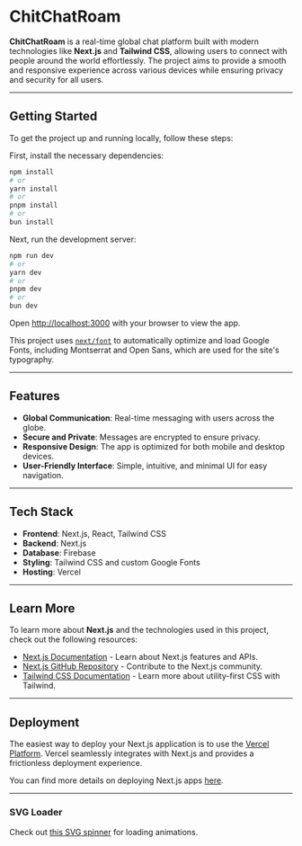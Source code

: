 # **ChitChatRoam**

**ChitChatRoam** is a real-time global chat platform built with modern technologies like **Next.js** and **Tailwind CSS**, allowing users to connect with people around the world effortlessly. The project aims to provide a smooth and responsive experience across various devices while ensuring privacy and security for all users.

---

## Getting Started

To get the project up and running locally, follow these steps:

First, install the necessary dependencies:

```bash
npm install
# or
yarn install
# or
pnpm install
# or
bun install
```

Next, run the development server:

```bash
npm run dev
# or
yarn dev
# or
pnpm dev
# or
bun dev
```

Open [http://localhost:3000](http://localhost:3000) with your browser to view the app.

This project uses [`next/font`](https://nextjs.org/docs/basic-features/font-optimization) to automatically optimize and load Google Fonts, including Montserrat and Open Sans, which are used for the site's typography.

---

## Features

- **Global Communication**: Real-time messaging with users across the globe.
- **Secure and Private**: Messages are encrypted to ensure privacy.
- **Responsive Design**: The app is optimized for both mobile and desktop devices.
- **User-Friendly Interface**: Simple, intuitive, and minimal UI for easy navigation.

---

## Tech Stack

- **Frontend**: Next.js, React, Tailwind CSS
- **Backend**: Next.js
- **Database**: Firebase
- **Styling**: Tailwind CSS and custom Google Fonts
- **Hosting**: Vercel

---

## Learn More

To learn more about **Next.js** and the technologies used in this project, check out the following resources:

- [Next.js Documentation](https://nextjs.org/docs) - Learn about Next.js features and APIs.
- [Next.js GitHub Repository](https://github.com/vercel/next.js/) - Contribute to the Next.js community.
- [Tailwind CSS Documentation](https://tailwindcss.com/docs) - Learn more about utility-first CSS with Tailwind.

---

## Deployment

The easiest way to deploy your Next.js application is to use the [Vercel Platform](https://vercel.com/new?utm_medium=default-template&filter=next.js&utm_source=create-next-app&utm_campaign=create-next-app-readme). Vercel seamlessly integrates with Next.js and provides a frictionless deployment experience.

You can find more details on deploying Next.js apps [here](https://nextjs.org/docs/deployment).

---

### SVG Loader

Check out [this SVG spinner](https://github.com/n3r4zzurr0/svg-spinners/blob/main/svg-css/tadpole.svg) for loading animations.
